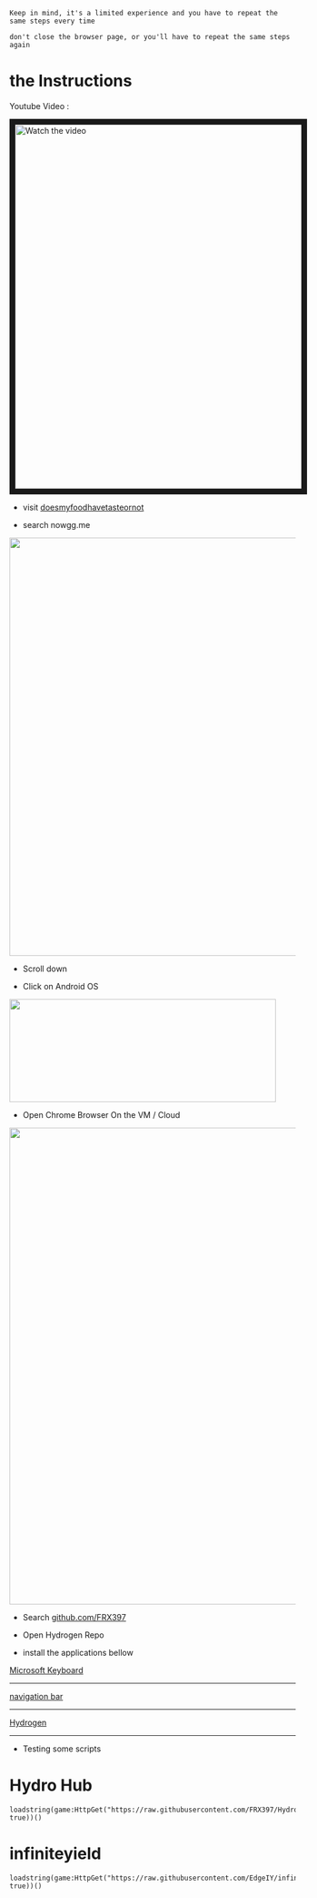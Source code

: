```Keep in mind, it's a limited experience and you have to repeat the same steps every time```

```don't close the browser page, or you'll have to repeat the same steps again```

# the Instructions

 Youtube Video :
 <a href="https://m.youtube.com/watch?v=a8rws-_sNgA&feature=youtu.be" target="_blank">

 <img src="https://img.youtube.com/vi/a8rws-_sNgA/sddefault.jpg" alt="Watch the video" width="640" border="10" />

</a>
 
* visit [doesmyfoodhavetasteornot](https://doesmyfoodhavetasteornot.com)

* search nowgg.me
<img src="https://cdn.discordapp.com/attachments/1082498673474293799/1082499036071874610/Screenshot_20230307_050352.jpg" width="735" >

* Scroll down

* Click on Android OS
<img src="https://cdn.discordapp.com/attachments/1082498673474293799/1082499105579872296/Screenshot_20230307_050454.jpg" width="469" height="181">

* Open Chrome Browser On the VM / Cloud

<img src="https://cdn.discordapp.com/attachments/1082498673474293799/1082499131668451378/Screenshot_20230307_050952.jpg" width="838" >

* Search [github.com/FRX397](https://github.com/FRX397/Hydrogen) 

* Open Hydrogen Repo

* install the applications bellow


[Microsoft Keyboard](https://d.apkpure.com/b/APK/com.touchtype.swiftkey?version=latest) 


---------

[navigation bar](https://d.apkpure.com/b/APK/nu.nav.bar?version=latest)

---------

[Hydrogen](https://linkvertise.com/514008/hydrogen-download/1)



---------

* Testing some scripts

#  Hydro Hub

```
loadstring(game:HttpGet("https://raw.githubusercontent.com/FRX397/Hydrohub/main/Hydro_hub", true))()
```

# infiniteyield
```
loadstring(game:HttpGet("https://raw.githubusercontent.com/EdgeIY/infiniteyield/master/source", true))() 
```
